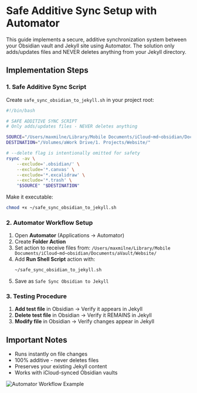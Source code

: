 # Safe Additive Sync Setup with Automator

This guide implements a secure, additive synchronization system between your Obsidian vault and Jekyll site using Automator. The solution only adds/updates files and NEVER deletes anything from your Jekyll directory.

## Implementation Steps

### 1. Safe Additive Sync Script
Create `safe_sync_obsidian_to_jekyll.sh` in your project root:

```bash:~/safe_sync_obsidian_to_jekyll.sh
#!/bin/bash

# SAFE ADDITIVE SYNC SCRIPT
# Only adds/updates files - NEVER deletes anything

SOURCE="/Users/maxmilne/Library/Mobile Documents/iCloud~md~obsidian/Documents/aVault/Website/"
DESTINATION="/Volumes/aWork Drive/1. Projects/Website/"

# --delete flag is intentionally omitted for safety
rsync -av \
    --exclude='.obsidian/' \
    --exclude='*.canvas' \
    --exclude='*.excalidraw' \
    --exclude='*.trash' \
    "$SOURCE" "$DESTINATION"
```

Make it executable:
```zsh
chmod +x ~/safe_sync_obsidian_to_jekyll.sh
```

### 2. Automator Workflow Setup
1. Open **Automator** (Applications → Automator)
2. Create **Folder Action**
3. Set action to receive files from:
   ```/Users/maxmilne/Library/Mobile Documents/iCloud~md~obsidian/Documents/aVault/Website/```
4. Add **Run Shell Script** action with:
   ```bash
   ~/safe_sync_obsidian_to_jekyll.sh
   ```
5. Save as `Safe Sync Obsidian to Jekyll`

### 3. Testing Procedure
1. **Add test file** in Obsidian → Verify it appears in Jekyll
2. **Delete test file** in Obsidian → Verify it REMAINS in Jekyll
3. **Modify file** in Obsidian → Verify changes appear in Jekyll

## Important Notes
- Runs instantly on file changes
- 100% additive - never deletes files
- Preserves your existing Jekyll content
- Works with iCloud-synced Obsidian vaults

![Automator Workflow Example](https://example.com/automator-screenshot.png)
